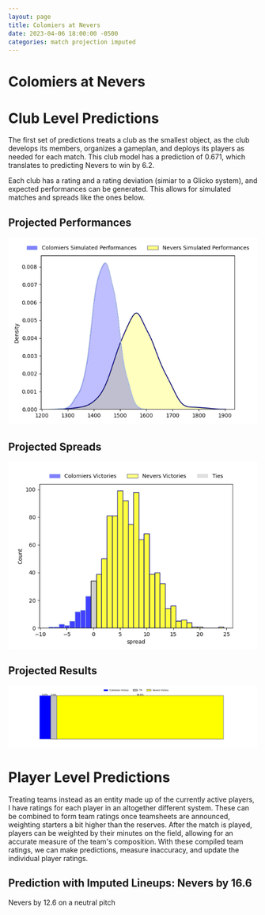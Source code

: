 ```yaml
---  
layout: page  
title: Colomiers at Nevers  
date: 2023-04-06 18:00:00 -0500  
categories: match projection imputed  
---
```

# Colomiers at Nevers

# Club Level Predictions


The first set of predictions treats a club as the smallest object, as the club develops its members, organizes a gameplan, and deploys its players as needed for each match. This club model has a prediction of 0.671, which translates to predicting Nevers to win by 6.2.

Each club has a rating and a rating deviation (simiar to a Glicko system), and expected performances can be generated. This allows for simulated matches and spreads like the ones below.
## Projected Performances


![Projected Performances](plots/performances_2023-04-06-Nevers-Colomiers.png)
## Projected Spreads


![Projected Spreads](plots/spreads_2023-04-06-Nevers-Colomiers.png)
## Projected Results


![Projected Results](plots/resultbar_2023-04-06-Nevers-Colomiers.png)
# Player Level Predictions


Treating teams instead as an entity made up of the currently active players, I have ratings for each player in an altogether different system. These can be combined to form team ratings once teamsheets are announced, weighting starters a bit higher than the reserves. After the match is played, players can be weighted by their minutes on the field, allowing for an accurate measure of the team's composition. With these compiled team ratings, we can make predictions, measure inaccuracy, and update the individual player ratings.
## Prediction with Imputed Lineups: Nevers by 16.6


Nevers by 12.6 on a neutral pitch

